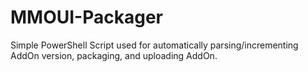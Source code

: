 # MMOUI-Packager
Simple PowerShell Script used for automatically parsing/incrementing AddOn version, packaging, and uploading AddOn.

